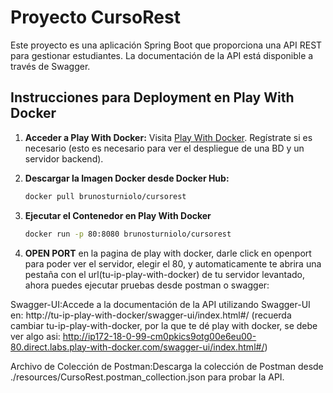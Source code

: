 # Proyecto CursoRest

Este proyecto es una aplicación Spring Boot que proporciona una API REST para gestionar estudiantes. La documentación de la API está disponible a través de Swagger.

## Instrucciones para Deployment en Play With Docker

1. **Acceder a Play With Docker:**
   Visita [Play With Docker](https://labs.play-with-docker.com/). Regístrate si es necesario (esto es necesario para ver el despliegue de una BD y un servidor backend).

2. **Descargar la Imagen Docker desde Docker Hub:**
   ```bash
   docker pull brunosturniolo/cursorest


3. **Ejecutar el Contenedor en Play With Docker**
    ```bash
    docker run -p 80:8080 brunosturniolo/cursorest

4. **OPEN PORT**
en la pagina de play with docker, darle click en openport para poder ver el servidor, elegir el 80, y automaticamente te
abrira una pestaña con el url(tu-ip-play-with-docker) de tu servidor levantado, ahora puedes ejecutar pruebas desde postman o swagger:

Swagger-UI:Accede a la documentación de la API utilizando Swagger-UI en: http://tu-ip-play-with-docker/swagger-ui/index.html#/
(recuerda cambiar tu-ip-play-with-docker, por la que te dé play with docker, se debe ver algo asi: 
http://ip172-18-0-99-cm0pkics9otg00e6eu00-80.direct.labs.play-with-docker.com/swagger-ui/index.html#/)

Archivo de Colección de Postman:Descarga la colección de Postman desde ./resources/CursoRest.postman_collection.json para probar la API.
